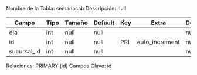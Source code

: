 
  Nombre de la Tabla: semanacab
  Descripción: null

| Campo          | Tipo | Tamaño    |  Default    | Key | Extra | Description | 
|----------------|------|-----------|-------------|-----|-------|-------------|
|dia| int| null |null |  | | null |
|id| int| null |null | PRI | auto_increment| null |
|sucursal_id| int| null |null |  | | null |

Relaciones:  PRIMARY (id) 
Campos Clave: id
